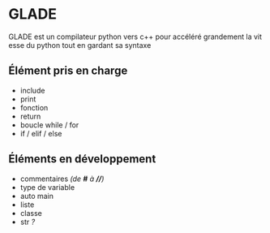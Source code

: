 # GLADE
GLADE est un compilateur python vers c++ pour accéléré grandement la vitesse du python tout en gardant sa syntaxe
## Élément pris en charge

 - include
 - print
 - fonction
 - return
 - boucle while / for
 - if / elif / else

## Éléments en développement

 - commentaires *(de **#** à **//**)*
 - type de variable
 - auto main
 - liste
 - classe
 - str *?*
